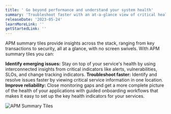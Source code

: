 ```yaml
---
title: ' Go beyond performance and understand your system health'
summary: 'Troubleshoot faster with an at-a-glance view of critical health indicators for your service'
releaseDate: '2023-05-24'
learnMoreLink: ''
getStartedLink: ''
---
```


APM summary tiles provide insights across the stack, ranging from key transactions to security, all at a glance, with no screen swivels. With APM summary tiles you can:

**Identify emerging issues:** Stay on top of your service's health by using interconnected insights from critical indicators like alerts, vulnerabilities, SLOs, and change tracking indicators. 
**Troubleshoot faster:** Identify and resolve issues faster by viewing critical service information in one location.
**Improve reliability:** Close monitoring gaps and get a more complete picture of the health of your applications with guided onboarding workflows that makes it easy to set up the key health indicators for your services.


![APM Summary Tiles](./images/agent_framework.png "A screenshot that shows the health indicators")

